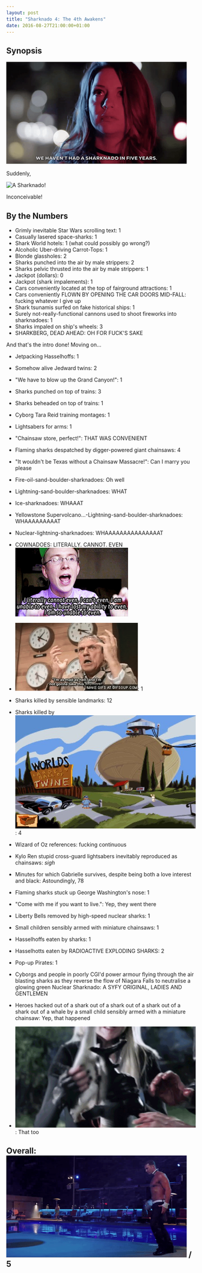 ```yaml
---
layout: post
title: "Sharknado 4: The 4th Awakens"
date: 2016-08-27T21:00:00+01:00
---
```


## Synopsis

![There hasn't been a Sharknado for five years!](/filmreviews/sharknado4-1.gif)

Suddenly,

![A Sharknado!](/filmreviews/sharknado4-2.gif)

Inconceivable!

## By the Numbers

* Grimly inevitable Star Wars scrolling text: 1
* Casually lasered space-sharks: 1
* Shark World hotels: 1 (what could possibly go wrong?)
* Alcoholic Uber-driving Carrot-Tops: 1
* Blonde glassholes: 2
* Sharks punched into the air by male strippers: 2
* Sharks pelvic thrusted into the air by male strippers: 1
* Jackpot (dollars): 0
* Jackpot (shark impalements): 1
* Cars conveniently located at the top of fairground attractions: 1
* Cars conveniently FLOWN BY OPENING THE CAR DOORS MID-FALL: fucking whatever I give up
* Shark tsunamis surfed on fake historical ships: 1
* Surely not-really-functional cannons used to shoot fireworks into sharknadoes: 1
* Sharks impaled on ship's wheels: 3
* SHARKBERG, DEAD AHEAD: OH FOR FUCK'S SAKE

And that's the intro done! Moving on...

* Jetpacking Hasselhoffs: 1
* Somehow alive Jedward twins: 2
* "We have to blow up the Grand Canyon!": 1
* Sharks punched on top of trains: 3
* Sharks beheaded on top of trains: 1
* Cyborg Tara Reid training montages: 1
* Lightsabers for arms: 1
* "Chainsaw store, perfect!": THAT WAS CONVENIENT
* Flaming sharks despatched by digger-powered giant chainsaws: 4
* "It wouldn't be Texas without a Chainsaw Massacre!": Can I marry you please
* Fire-oil-sand-boulder-sharknadoes: Oh well
* Lightning-sand-boulder-sharknadoes: WHAT
* Ice-sharknadoes: WHAAAT
* Yellowstone Supervolcano...-Lightning-sand-boulder-sharknadoes: WHAAAAAAAAAT
* Nuclear-lightning-sharknadoes: WHAAAAAAAAAAAAAAAT
* COWNADOES: LITERALLY. CANNOT. EVEN<br/>![Literally cannot even](/filmreviews/cannot-even.gif)

* ![I'm mad as hell and I'm not going to take it any more!](/filmreviews/mad-as-hell.gif): 1
* Sharks killed by sensible landmarks: 12
* Sharks killed by ![World's Largest Ball of Twine (Sam and Max)](/filmreviews/ball-of-twine.jpg): 4
* Wizard of Oz references: fucking continuous
* Kylo Ren stupid cross-guard lightsabers inevitably reproduced as chainsaws: *sigh*
* Minutes for which Gabrielle survives, despite being both a love interest and black: Astoundingly, 78
* Flaming sharks stuck up George Washington's nose: 1
* "Come with me if you want to live.": Yep, they went there
* Liberty Bells removed by high-speed nuclear sharks: 1
* Small children sensibly armed with miniature chainsaws: 1
* Hasselhoffs eaten by sharks: 1
* Hasselhotts eaten by RADIOACTIVE EXPLODING SHARKS: 2
* Pop-up Pirates: 1
* Cyborgs and people in poorly CGI'd power armour flying through the air blasting sharks as they reverse the flow of Niagara Falls to neutralise a glowing green Nuclear Sharknado: A SYFY ORIGINAL, LADIES AND GENTLEMEN
* Heroes hacked out of a shark out of a shark out of a shark out of a shark out of a whale by a small child sensibly armed with a miniature chainsaw: Yep, that happened
* ![Shark defibrilator](/filmreviews/sharknado4-3.gif): That too

## Overall: ![Male stripper pelvic thrusting a shark](/filmreviews/sharknado4.gif) / 5
